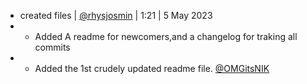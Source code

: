 - created files | [@rhysjosmin](https://github.com/Rhysjosmin) | 1:21 | 5 May 2023
-  - Added A readme for newcomers,and a changelog for traking all commits
-  - Added the 1st crudely updated readme file. [@OMGitsNIK](https://github.com/OMGitsNIK)
